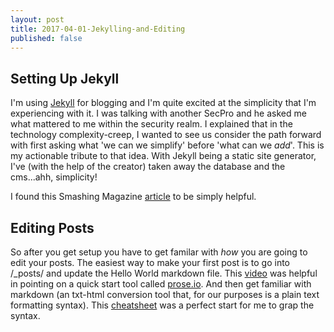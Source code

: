 ```yaml
---
layout: post
title: 2017-04-01-Jekylling-and-Editing
published: false
---
```

## Setting Up Jekyll
I'm using [Jekyll](https://github.com/barryclark/jekyll-now) for blogging and I'm quite excited at the simplicity that I'm experiencing with it. I was talking with another SecPro and he asked me what mattered to me within the security realm. I explained that in the technology complexity-creep, I wanted to see us consider the path forward with first asking what 'we can we simplify' before 'what can we *add*'. This is my actionable tribute to that idea. With Jekyll being a static site generator, I've (with the help of the creator) taken away the database and the cms...ahh, simplicity!

I found this Smashing Magazine [article](https://www.smashingmagazine.com/2014/08/build-blog-jekyll-github-pages/) to be simply helpful.

## Editing Posts

So after you get setup you have to get familar with *how* you are going to edit your posts. The easiest way to make your first post is to go into /_posts/ and update the Hello World markdown file. This [video](https://www.youtube.com/watch?v=U0idtvxVo9I) was helpful in pointing on a quick start tool called [prose.io](http://prose.io). And then get familiar with markdown (an txt-html conversion tool  that, for our purposes is a plain text formatting syntax). This [cheatsheet](https://github.com/adam-p/markdown-here/wiki/Markdown-Cheatsheet) was a perfect start for me to grap the syntax.
